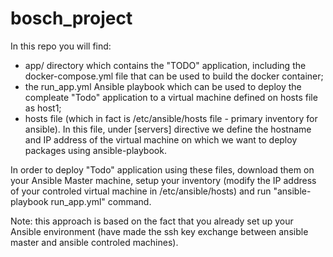 # bosch_project

In this repo you will find:
 - app/ directory which contains the "TODO" application, including the docker-compose.yml file that can be used to build the docker container;
 - the run_app.yml Ansible playbook which can be used to deploy the compleate "Todo" application to a virtual machine defined on hosts file as host1;
 - hosts file (which in fact is /etc/ansible/hosts file - primary inventory for ansible). In this file, under [servers] directive we define the hostname and IP address of the virtual machine on which we want to deploy packages using ansible-playbook.
 
In order to deploy "Todo" application using these files, download them on your Ansible Master machine, setup your inventory (modify the IP address of your controled virtual machine in /etc/ansible/hosts) and run "ansible-playbook run_app.yml" command.

Note: this approach is based on the fact that you already set up your Ansible environment (have made the ssh key exchange between ansible master and ansible controled machines). 
